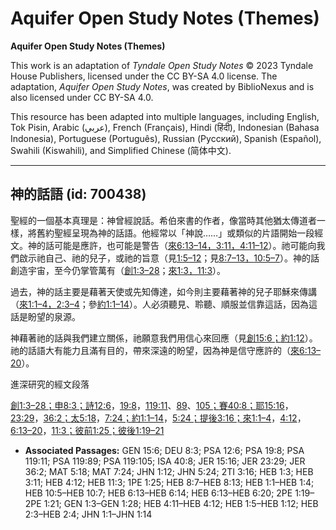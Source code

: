 # Aquifer Open Study Notes (Themes)

**Aquifer Open Study Notes (Themes)**

This work is an adaptation of *Tyndale Open Study Notes* © 2023 Tyndale House Publishers, licensed under the CC BY\-SA 4\.0 license. The adaptation, *Aquifer Open Study Notes*, was created by BiblioNexus and is also licensed under CC BY\-SA 4\.0\.

This resource has been adapted into multiple languages, including English, Tok Pisin, Arabic (عربي), French (Français), Hindi (हिंदी), Indonesian (Bahasa Indonesia), Portuguese (Português), Russian (Русский), Spanish (Español), Swahili (Kiswahili), and Simplified Chinese (简体中文).



--------------------------------

## 神的話語 (id: 700438)

聖經的一個基本真理是：神曾經說話。希伯來書的作者，像當時其他猶太傳道者一樣，將舊約聖經呈現為神的話語。他經常以「神說……」或類似的片語開始一段經文。神的話可能是應許，也可能是警告（[來6:13–14，](https://ref.ly/Heb6:13-Heb6:14)[3:11，](https://ref.ly/Heb3:11)[4:11–12](https://ref.ly/Heb4:11-Heb4:12)）。祂可能向我們啟示祂自己、祂的兒子，或祂的旨意（見[1:5–12](https://ref.ly/Heb1:5-Heb1:12)；見[8:7–13，](https://ref.ly/Heb8:7-Heb8:13)[10:5–7](https://ref.ly/Heb10:5-Heb10:7)）。神的話創造宇宙，至今仍掌管萬有（[創1:3–28](https://ref.ly/Gen1:3-Gen1:28)；[來1:3，](https://ref.ly/Heb1:3)[11:3](https://ref.ly/Heb11:3)）。

過去，神的話主要是藉著天使或先知傳達，如今則主要藉著神的兒子耶穌來傳講（[來1:1–4，](https://ref.ly/Heb1:1-Heb1:4)[2:3–4](https://ref.ly/Heb2:3-Heb2:4)；參[約1:1–14](https://ref.ly/John1:1-John1:14)）。人必須聽見、聆聽、順服並信靠這話，因為這話是盼望的泉源。

神藉著祂的話與我們建立關係，祂願意我們用信心來回應（見[創15:6；](https://ref.ly/Gen15:6)[約1:12](https://ref.ly/John1:12)）。祂的話語大有能力且滿有目的，帶來深遠的盼望，因為神是信守應許的（[來6:13–20](https://ref.ly/Heb6:13-Heb6:20)）。

進深研究的經文段落

[創1:3–28；](https://ref.ly/Gen1:3-Gen1:28)[申8:3；](https://ref.ly/Deut8:3)[詩12:6](https://ref.ly/Ps12:6)，[19:8](https://ref.ly/Ps19:8)，[119:11](https://ref.ly/Ps119:11)、[89](https://ref.ly/Ps119:89)、[105；](https://ref.ly/Ps119:105)[賽40:8；](https://ref.ly/Isa40:8)[耶15:16](https://ref.ly/Jer15:16)，[23:29](https://ref.ly/Jer23:29)，[36:2；](https://ref.ly/Jer36:2)[太5:18](https://ref.ly/Matt5:18)，[7:24；](https://ref.ly/Matt7:24)[約1:1–14](https://ref.ly/John1:1-John1:14)，[5:24；](https://ref.ly/John5:24)[提後3:16；](https://ref.ly/2Tim3:16)[來1:1–4](https://ref.ly/Heb1:1-Heb1:4)，[4:12](https://ref.ly/Heb4:12)，[6:13–20](https://ref.ly/Heb6:13-Heb6:20)，[11:3；](https://ref.ly/Heb11:3)[彼前1:25；](https://ref.ly/1Pet1:25)[彼後1:19–21](https://ref.ly/2Pet1:19-2Pet1:21)

* **Associated Passages:** GEN 15:6; DEU 8:3; PSA 12:6; PSA 19:8; PSA 119:11; PSA 119:89; PSA 119:105; ISA 40:8; JER 15:16; JER 23:29; JER 36:2; MAT 5:18; MAT 7:24; JHN 1:12; JHN 5:24; 2TI 3:16; HEB 1:3; HEB 3:11; HEB 4:12; HEB 11:3; 1PE 1:25; HEB 8:7–HEB 8:13; HEB 1:1–HEB 1:4; HEB 10:5–HEB 10:7; HEB 6:13–HEB 6:14; HEB 6:13–HEB 6:20; 2PE 1:19–2PE 1:21; GEN 1:3–GEN 1:28; HEB 4:11–HEB 4:12; HEB 1:5–HEB 1:12; HEB 2:3–HEB 2:4; JHN 1:1–JHN 1:14

